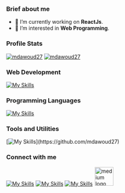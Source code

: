 <!--
**mdawoud27/mdawoud27** is a ✨ _special_ ✨ repository because its `README.md` (this file) appears on your GitHub profile.

Here are some ideas to get you started:

- 🔭 I’m currently working on ...
- 🌱 I’m currently learning ...
- 👯 I’m looking to collaborate on ...
- 🤔 I’m looking for help with ...
- 💬 Ask me about ...
- 📫 How to reach me: ...
- 😄 Pronouns: ...
- ⚡ Fun fact: ...
- Prpjects:
  - repo link
  - repo link
-->

### Brief about me

- 🔭 I’m currently working on **ReactJs**.
- 🌱 I’m interested in **Web Programming**.

<!--![streek](https://github-readme-streak-stats.herokuapp.com/?user=mdawoud27&stroke=ffffff&background=0D1117&ring=5BCDEC&fire=5BCDEC&currStreakNum=ffffff&currStreakLabel=5BCDEC&sideNums=ffffff&sideLabels=ffffff&dates=ffffff&hide_border=true) -->

### Profile Stats
<a href="https://github.com/ShelbyG2"><img src="https://github-readme-stats-sigma-five.vercel.app/api?username=ShelbyG2&show_icons=true&icons_color=0D1117&count_private=true&theme=github_dark&hide_border=true&bg_color=0D1117&text_color=c5d2da&title_color=4694f8&icon_color=4694f8" alt="mdawoud27" /></a>
<a href="https://github.com/ShelbyG2"><img src="https://github-readme-stats.vercel.app/api/top-langs?username=ShelbyG2&hide_border=true&show_icons=true&locale=en&layout=compact&langs_count=6&title_color=4694f8&theme=github_dark" alt="mdawoud27" /></a>

### Web Development

[![My Skills](https://skillicons.dev/icons?i=html,css,js,nodejs,reactjs,mysql,mongod)](https://github.com/mdawoud27)

### Programming Languages

[![My Skills](https://skillicons.dev/icons?i=c,cpp)](https://github.com/mdawoud27)

### Tools and Utilities

[![My Skills](https://skillicons.dev/icons?i=linux,bash,git,vim,)](https://github.com/mdawoud27)
<!--vercel, pug-->
### Connect with me

[![My Skills](https://skillicons.dev/icons?i=linkedin)](https://www.linkedin.com/in/dawoud27/)
[![My Skills](https://skillicons.dev/icons?i=twitter)](https://x.com/mad_d27)
[![My Skills](https://skillicons.dev/icons?i=gmail)](mailto:mhmaddawoud20@gmail.com)
<a href="https://medium.com/@dawoud27" style="margin-left: 0.1rem;">
  <img src="./images/medium-icon.svg" alt="medium logo" width="50" height="50">
</a>
